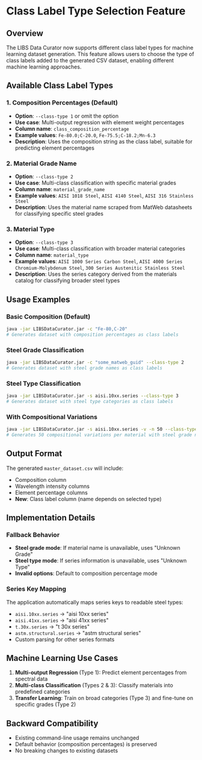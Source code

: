 # Class Label Type Selection Feature

## Overview

The LIBS Data Curator now supports different class label types for machine learning dataset generation. This feature allows users to choose the type of class labels added to the generated CSV dataset, enabling different machine learning approaches.

## Available Class Label Types

### 1. Composition Percentages (Default)
- **Option**: `--class-type 1` or omit the option
- **Use case**: Multi-output regression with element weight percentages
- **Column name**: `class_composition_percentage`
- **Example values**: `Fe-80.0;C-20.0`, `Fe-75.5;C-18.2;Mn-6.3`
- **Description**: Uses the composition string as the class label, suitable for predicting element percentages

### 2. Material Grade Name
- **Option**: `--class-type 2`
- **Use case**: Multi-class classification with specific material grades
- **Column name**: `material_grade_name`
- **Example values**: `AISI 1018 Steel`, `AISI 4140 Steel`, `AISI 316 Stainless Steel`
- **Description**: Uses the material name scraped from MatWeb datasheets for classifying specific steel grades

### 3. Material Type
- **Option**: `--class-type 3`
- **Use case**: Multi-class classification with broader material categories
- **Column name**: `material_type`
- **Example values**: `AISI 1000 Series Carbon Steel`, `AISI 4000 Series Chromium-Molybdenum Steel`, `300 Series Austenitic Stainless Steel`
- **Description**: Uses the series category derived from the materials catalog for classifying broader steel types

## Usage Examples

### Basic Composition (Default)
```bash
java -jar LIBSDataCurator.jar -c "Fe-80,C-20"
# Generates dataset with composition percentages as class labels
```

### Steel Grade Classification
```bash
java -jar LIBSDataCurator.jar -c "some_matweb_guid" --class-type 2
# Generates dataset with steel grade names as class labels
```

### Steel Type Classification  
```bash
java -jar LIBSDataCurator.jar -s aisi.10xx.series --class-type 3
# Generates dataset with steel type categories as class labels
```

### With Compositional Variations
```bash
java -jar LIBSDataCurator.jar -s aisi.10xx.series -v -n 50 --class-type 2
# Generates 50 compositional variations per material with steel grade names
```

## Output Format

The generated `master_dataset.csv` will include:
- Composition column
- Wavelength intensity columns  
- Element percentage columns
- **New**: Class label column (name depends on selected type)

## Implementation Details

### Fallback Behavior
- **Steel grade mode**: If material name is unavailable, uses "Unknown Grade"
- **Steel type mode**: If series information is unavailable, uses "Unknown Type"
- **Invalid options**: Default to composition percentage mode

### Series Key Mapping
The application automatically maps series keys to readable steel types:
- `aisi.10xx.series` → "aisi 10xx series"
- `aisi.41xx.series` → "aisi 41xx series"
- `t.30x.series` → "t 30x series"
- `astm.structural.series` → "astm structural series"
- Custom parsing for other series formats

## Machine Learning Use Cases

1. **Multi-output Regression** (Type 1): Predict element percentages from spectral data
2. **Multi-class Classification** (Types 2 & 3): Classify materials into predefined categories
3. **Transfer Learning**: Train on broad categories (Type 3) and fine-tune on specific grades (Type 2)

## Backward Compatibility

- Existing command-line usage remains unchanged
- Default behavior (composition percentages) is preserved
- No breaking changes to existing datasets